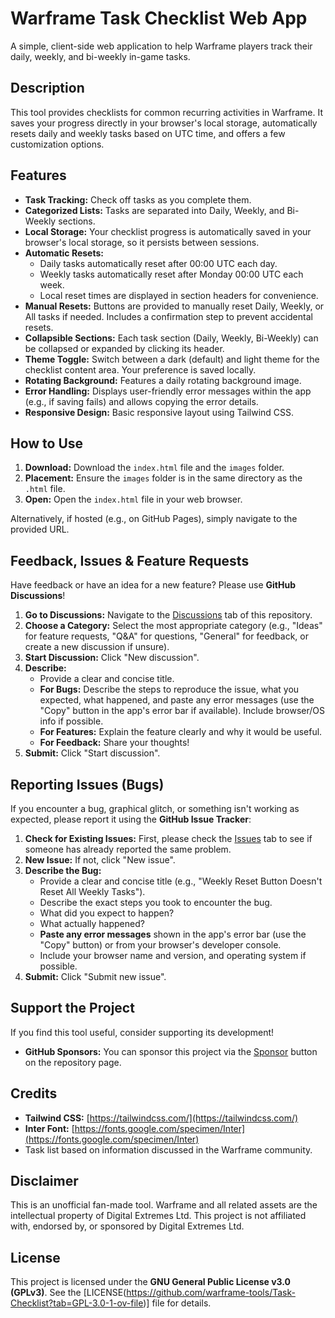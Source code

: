 # Warframe Task Checklist Web App

A simple, client-side web application to help Warframe players track their daily, weekly, and bi-weekly in-game tasks.

## Description

This tool provides checklists for common recurring activities in Warframe. It saves your progress directly in your browser's local storage, automatically resets daily and weekly tasks based on UTC time, and offers a few customization options.

## Features

* **Task Tracking:** Check off tasks as you complete them.
* **Categorized Lists:** Tasks are separated into Daily, Weekly, and Bi-Weekly sections.
* **Local Storage:** Your checklist progress is automatically saved in your browser's local storage, so it persists between sessions.
* **Automatic Resets:**
    * Daily tasks automatically reset after 00:00 UTC each day.
    * Weekly tasks automatically reset after Monday 00:00 UTC each week.
    * Local reset times are displayed in section headers for convenience.
* **Manual Resets:** Buttons are provided to manually reset Daily, Weekly, or All tasks if needed. Includes a confirmation step to prevent accidental resets.
* **Collapsible Sections:** Each task section (Daily, Weekly, Bi-Weekly) can be collapsed or expanded by clicking its header.
* **Theme Toggle:** Switch between a dark (default) and light theme for the checklist content area. Your preference is saved locally.
* **Rotating Background:** Features a daily rotating background image.
* **Error Handling:** Displays user-friendly error messages within the app (e.g., if saving fails) and allows copying the error details.
* **Responsive Design:** Basic responsive layout using Tailwind CSS.

## How to Use

1.  **Download:** Download the `index.html` file and the `images` folder.
2.  **Placement:** Ensure the `images` folder is in the same directory as the `.html` file.
3.  **Open:** Open the `index.html` file in your web browser.

Alternatively, if hosted (e.g., on GitHub Pages), simply navigate to the provided URL.

## Feedback, Issues & Feature Requests

Have feedback or have an idea for a new feature? Please use **GitHub Discussions**!

1.  **Go to Discussions:** Navigate to the [Discussions](https://github.com/warframe-tools/Task-Checklist/discussions) tab of this repository.
2.  **Choose a Category:** Select the most appropriate category (e.g., "Ideas" for feature requests, "Q&A" for questions, "General" for feedback, or create a new discussion if unsure).
3.  **Start Discussion:** Click "New discussion".
4.  **Describe:**
    * Provide a clear and concise title.
    * **For Bugs:** Describe the steps to reproduce the issue, what you expected, what happened, and paste any error messages (use the "Copy" button in the app's error bar if available). Include browser/OS info if possible.
    * **For Features:** Explain the feature clearly and why it would be useful.
    * **For Feedback:** Share your thoughts!
5.  **Submit:** Click "Start discussion".

## Reporting Issues (Bugs)

If you encounter a bug, graphical glitch, or something isn't working as expected, please report it using the **GitHub Issue Tracker**:

1.  **Check for Existing Issues:** First, please check the [Issues](https://github.com/warframe-tools/Task-Checklist/issues) tab to see if someone has already reported the same problem.
2.  **New Issue:** If not, click "New issue".
3.  **Describe the Bug:**
    * Provide a clear and concise title (e.g., "Weekly Reset Button Doesn't Reset All Weekly Tasks").
    * Describe the exact steps you took to encounter the bug.
    * What did you expect to happen?
    * What actually happened?
    * **Paste any error messages** shown in the app's error bar (use the "Copy" button) or from your browser's developer console.
    * Include your browser name and version, and operating system if possible.
4.  **Submit:** Click "Submit new issue".

## Support the Project

If you find this tool useful, consider supporting its development!

* **GitHub Sponsors:** You can sponsor this project via the [Sponsor](https://github.com/sponsors/warframe-tools) button on the repository page.

## Credits

* **Tailwind CSS:** [https://tailwindcss.com/](https://tailwindcss.com/)
* **Inter Font:** [https://fonts.google.com/specimen/Inter](https://fonts.google.com/specimen/Inter)
* Task list based on information discussed in the Warframe community.

## Disclaimer

This is an unofficial fan-made tool. Warframe and all related assets are the intellectual property of Digital Extremes Ltd. This project is not affiliated with, endorsed by, or sponsored by Digital Extremes Ltd.

## License

This project is licensed under the **GNU General Public License v3.0 (GPLv3)**. See the [LICENSE(https://github.com/warframe-tools/Task-Checklist?tab=GPL-3.0-1-ov-file)] file for details.